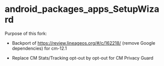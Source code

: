 # android_packages_apps_SetupWizard
Purpose of this fork:

- Backport of https://review.lineageos.org/#/c/162218/ (remove Google dependencies) for cm-12.1

- Replace CM Stats/Tracking opt-out by opt-out for CM Privacy Guard
